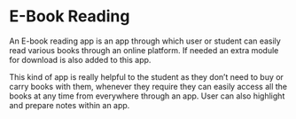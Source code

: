 # E-Book Reading

An E-book reading app is an app through which user or student can easily read various books through an online platform. If needed an extra module for download is also added to this app.

This kind of app is really helpful to the student as they don’t need to buy or carry books with them, whenever they require they can easily access all the books at any time from everywhere through an app. User can also highlight and prepare notes within an app.
